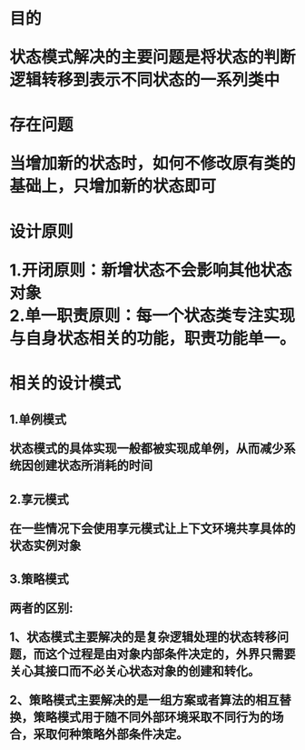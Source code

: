 <h1>目的
<p>状态模式解决的主要问题是将状态的判断逻辑转移到表示不同状态的一系列类中

<h1>存在问题
<p>当增加新的状态时，如何不修改原有类的基础上，只增加新的状态即可

<h1>设计原则

1.开闭原则：新增状态不会影响其他状态对象<br/>
2.单一职责原则：每一个状态类专注实现与自身状态相关的功能，职责功能单一。

<h1>相关的设计模式
<h2>1.单例模式
<p>状态模式的具体实现一般都被实现成单例，从而减少系统因创建状态所消耗的时间

<h2>2.享元模式
<p>在一些情况下会使用享元模式让上下文环境共享具体的状态实例对象

<h2>3.策略模式

两者的区别:
<p>1、状态模式主要解决的是复杂逻辑处理的状态转移问题，而这个过程是由对象内部条件决定的，外界只需要关心其接口而不必关心状态对象的创建和转化。<br/>
<p>2、策略模式主要解决的是一组方案或者算法的相互替换，策略模式用于随不同外部环境采取不同行为的场合，采取何种策略外部条件决定。
